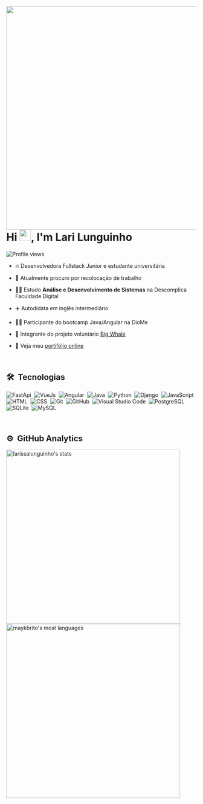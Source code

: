 <img align="right" height="590em" src="https://raw.githubusercontent.com/gist/LarissaLunguinho/95e0cb4d399af98ed2601c3e236d6bba/raw/b2ecc813752eaccd2db73b66050562e232cc723e/githubcard.svg"/>
<h1 align="left">Hi <img src="https://raw.githubusercontent.com/kaueMarques/kaueMarques/master/hi.gif" height="30px">, I'm Lari Lunguinho</h1>
<p align="left"> <img src="https://komarev.com/ghpvc/?username=LarissaLunguinho&color=yellow" alt="Profile views" /> </p>

- 🔥 Desenvolvedora Fullstack Junior e estudante universitária

- 🔭 Atualmente procuro por recolocação de trabalho

- 👩‍🎓 Estudo **Análise e Desenvolvimento de Sistemas**
 na Descomplica Faculdade Digital

- ✈️ Autodidata em inglês intermediário
  
- 👨‍💻 Participante do bootcamp Java/Angular na DioMe
  
- 🐳 Integrante do projeto voluntário [Big Whale](https://mybigwhale.com/)

- 🔗 Veja meu [portifólio online](https://webportifoliolarissa.netlify.app/#/)
  
<br>

## 🛠 &nbsp;Tecnologias

![FastApi](https://img.shields.io/badge/-FastAPI-05122A?style=flat&logo=fastapi&logoColor=1572B6)&nbsp;
![VueJs](https://img.shields.io/badge/-VueJs-05122A?style=flat&logo=vue.js&logoColor=4FC08D)&nbsp;
![Angular](https://img.shields.io/badge/-Angular-05122A?style=flat&logo=angular&logoColor=DD0031)&nbsp;
![Java](https://img.shields.io/badge/Java-05122A?style=flat&logo=openjdk&logoColor=white)&nbsp;
![Python](https://img.shields.io/badge/-Python-05122A?style=flat&logo=python&logoColor=1572B6)&nbsp;
![Django](https://img.shields.io/badge/Django-05122A?style=flat&logo=django&logoColor=092E20)&nbsp;
![JavaScript](https://img.shields.io/badge/-JavaScript-05122A?style=flat&logo=javascript)&nbsp;
![HTML](https://img.shields.io/badge/-HTML-05122A?style=flat&logo=HTML5)&nbsp;
![CSS](https://img.shields.io/badge/-CSS-05122A?style=flat&logo=CSS3&logoColor=1572B6)&nbsp;
![Git](https://img.shields.io/badge/-Git-05122A?style=flat&logo=git)&nbsp;
![GitHub](https://img.shields.io/badge/-GitHub-05122A?style=flat&logo=github)&nbsp;
![Visual Studio Code](https://img.shields.io/badge/-Visual%20Studio%20Code-05122A?style=flat&logo=visual-studio-code&logoColor=007ACC)&nbsp;
![PostgreSQL](https://img.shields.io/badge/-PostgreSQL-05122A?style=flat&logo=postgresql)&nbsp;
![SQLite](https://img.shields.io/badge/-SQLite-05122A?style=flat&logo=sqlite)&nbsp;
![MySQL](https://img.shields.io/badge/MySQL-05122A?style=flat&logo=mysql)&nbsp;

<br>

 ## ⚙️ &nbsp;GitHub Analytics


<p align="left">
<img width="460em" src="https://github-readme-stats.vercel.app/api?username=larissalunguinho&show_icons=true&theme=vision-friendly-dark" alt="larissalunguinho's stats"/>
<img width="460em" src="https://github-readme-stats.vercel.app/api/top-langs/?username=maykbrito&layout=compact&theme=vision-friendly-dark" alt="maykbrito's most languages"/>
</p>
